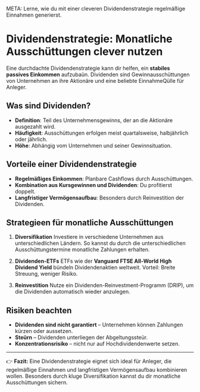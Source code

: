 META: Lerne, wie du mit einer cleveren Dividendenstrategie regelmäßige Einnahmen generierst.

# Dividendenstrategie: Monatliche Ausschüttungen clever nutzen

Eine durchdachte Dividendenstrategie kann dir helfen, ein **stabiles passives Einkommen** aufzubaün. 
Dividenden sind Gewinnausschüttungen von Unternehmen an ihre Aktionäre und eine beliebte EinnahmeQülle für Anleger.

## Was sind Dividenden?

- **Definition**: Teil des Unternehmensgewinns, der an die Aktionäre ausgezahlt wird. 
- **Häufigkeit**: Ausschüttungen erfolgen meist quartalsweise, halbjährlich oder jährlich. 
- **Höhe**: Abhängig vom Unternehmen und seiner Gewinnsituation. 

## Vorteile einer Dividendenstrategie

- **Regelmäßiges Einkommen**: Planbare Cashflows durch Ausschüttungen. 
- **Kombination aus Kursgewinnen und Dividenden**: Du profitierst doppelt. 
- **Langfristiger Vermögensaufbau**: Besonders durch Reinvestition der Dividenden. 

## Strategieen für monatliche Ausschüttungen

1. **Diversifikation** 
 Investiere in verschiedene Unternehmen aus unterschiedlichen Ländern. 
 So kannst du durch die unterschiedlichen Ausschüttungstermine monatliche Zahlungen erhalten. 

2. **Dividenden-ETFs** 
 ETFs wie der **Vanguard FTSE All-World High Dividend Yield** bündeln Dividendenaktien weltweit. 
 Vorteil: Breite Streuung, weniger Risiko. 

3. **Reinvestition** 
 Nutze ein Dividenden-Reinvestment-Programm (DRIP), um die Dividenden automatisch wieder anzulegen. 

## Risiken beachten

- **Dividenden sind nicht garantiert** – Unternehmen können Zahlungen kürzen oder aussetzen. 
- **Steürn** – Dividenden unterliegen der Abgeltungssteür. 
- **Konzentrationsrisiko** – nicht nur auf Hochdividendenwerte setzen. 

---

👉 **Fazit:** 
Eine Dividendenstrategie eignet sich ideal für Anleger, die regelmäßige Einnahmen und langfristigen Vermögensaufbau kombinieren wollen. 
Besonders durch kluge Diversifikation kannst du dir monatliche Ausschüttungen sichern.
